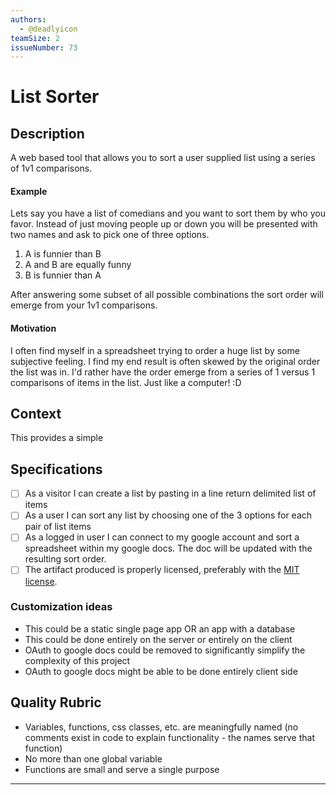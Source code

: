 ```yaml
---
authors:
  - @deadlyicon
teamSize: 2
issueNumber: 73
---
```


# List Sorter

## Description

A web based tool that allows you to sort a user supplied list using a series of 1v1 comparisons. 
#### Example

Lets say you have a list of comedians and you want to sort them by who you favor. Instead of just moving people up or down you will be presented with two names and ask to pick one of three options. 
1. A is funnier than B
2. A and B are equally funny
3. B is funnier than A

After answering some subset of all possible combinations the sort order will emerge from your 1v1 comparisons. 
#### Motivation

I often find myself in a spreadsheet trying to order a huge list by some subjective feeling. I find my end result is often skewed by the original order the list was in. I'd rather have the order emerge from a series of 1 versus 1 comparisons of items in the list. Just like a computer! :D 
## Context

This provides a simple
## Specifications
- [ ] As a visitor I can create a list by pasting in a line return delimited list of items
- [ ] As a user I can sort any list by choosing one of the 3 options for each pair of list items
- [ ] As a logged in user I can connect to my google account and sort a spreadsheet within my google docs. The doc will be updated with the resulting sort order.
- [ ] The artifact produced is properly licensed, preferably with the [MIT license](https://opensource.org/licenses/MIT).
### Customization ideas
- This could be a static single page app OR an app with a database
- This could be done entirely on the server or entirely on the client
- OAuth to google docs could be removed to significantly simplify the complexity of this project
- OAuth to google docs might be able to be done entirely client side
## Quality Rubric
- Variables, functions, css classes, etc. are meaningfully named (no comments exist in code to explain functionality - the names serve that function)
- No more than one global variable
- Functions are small and serve a single purpose

---





